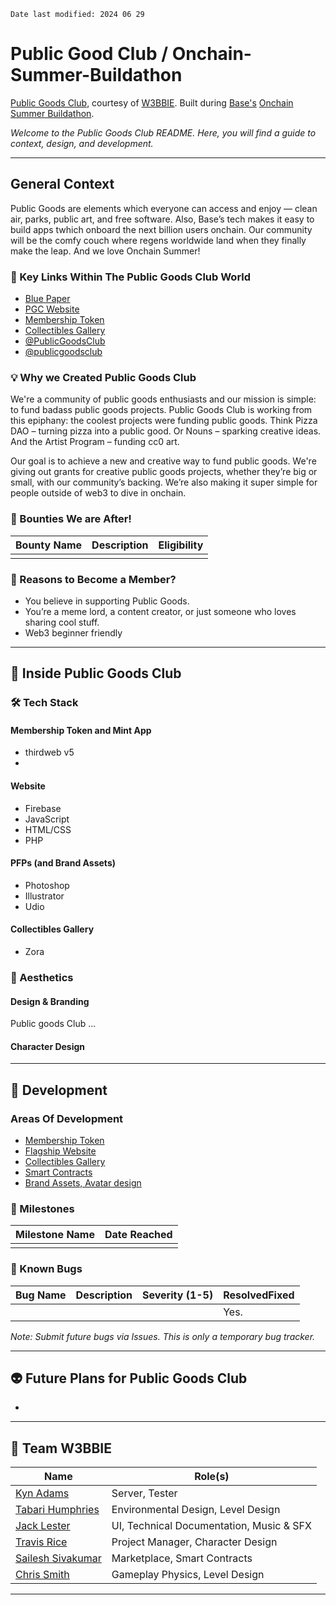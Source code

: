`Date last modified: 2024 06 29`

# Public Good Club / Onchain-Summer-Buildathon

[Public Goods Club](https://publicgoods.club), courtesy of [W3BBIE](https://w3bbie.xyz). Built during [Base's](https://www.base.org/) [Onchain Summer Buildathon](https://www.base.org/onchainsummer?utm_source=dotorg&utm_campaign=onchainsummer).

_Welcome to the Public Goods Club README. Here, you will find a guide to context, design, and development._

---

## General Context

Public Goods are elements which everyone can access and enjoy — clean air, parks, public art, and free software. Also, Base’s tech makes it easy to build apps twhich onboard the next billion users onchain. Our community will be the comfy couch where regens worldwide land when they finally make the leap. And we love Onchain Summer!

### 🔗 Key Links Within The Public Goods Club World
* [Blue Paper](https://mirror.xyz/bigtrav.eth/_GeVdMm8DSEIS36EwbqlGCljoddrVgvK69kq62uRCHc)
* [PGC Website](https://publicgoods.club/)
* [Membership Token](https://pg-club.netlify.app/)
* [Collectibles Gallery](https://zora.co/collect/base:0xa6735cb18ea3e233c535dacd7276d64db02fd9e3)
* [@PublicGoodsClub](https://twitter.com/PublicGoodsClub)
* [@publicgoodsclub](https://www.instagram.com/publicgoodsclub)

### 💡 Why we Created Public Goods Club

We're a community of public goods enthusiasts and our mission is simple: to fund badass public goods projects. Public Goods Club is working from this epiphany: the coolest projects were funding public goods. Think Pizza DAO – turning pizza into a public good. Or Nouns – sparking creative ideas. And the Artist Program – funding cc0 art. 

Our goal is to achieve a new and creative way to fund public goods. We're giving out grants for creative public goods projects, whether they’re big or small, with our community’s backing. We’re also making it super simple for people outside of web3 to dive in onchain.

### 🤠 Bounties We are After!

| Bounty Name | Description | Eligibility |
| ------------|-------------|-------------|
|<bounty-name>|<description>|<eligibility>| 


### 🤔 Reasons to Become a Member?

- You believe in supporting Public Goods.
- You’re a meme lord, a content creator, or just someone who loves sharing cool stuff.
- Web3 beginner friendly

---

## 👘 Inside Public Goods Club

### 🛠 Tech Stack
#### Membership Token and Mint App
- thirdweb v5
- 
#### Website
- Firebase
- JavaScript
- HTML/CSS
- PHP
#### PFPs (and Brand Assets)
- Photoshop
- Illustrator
- Udio
#### Collectibles Gallery
- Zora
  
### 🎨 Aesthetics
#### Design & Branding
Public goods Club ...
#### Character Design

---

## 🚧 Development

### Areas Of Development

- [Membership Token](link-to-repo) 
- [Flagship Website](link-to-repo)
- [Collectibles Gallery](link-to-zora)
- [Smart Contracts](link-to-repo)
- [Brand Assets, Avatar design](link-to-repo)

### 🏁 Milestones

| Milestone Name                      | Date Reached   |
| ------------------------------------| -------------- |
| <milestone-name>  | <year-month-day>|                |

### 🐞 Known Bugs

| Bug Name   | Description   | Severity (1-5)     | ResolvedFixed|
| ---------- | --------------| -------------------| -------------| 
| <bug-name> | <description> | <severity-level>   | Yes.         |

_Note: Submit future bugs via Issues. This is only a temporary bug tracker._

---

## 👽 Future Plans for Public Goods Club

- <future-plan>

---

## 🦾 Team W3BBIE

| Name                                                                         | Role(s)                                  |
| ---------------------------------------------------------------------------- | ---------------------------------------- |
| [Kyn Adams](https://twitter.com/Tek_Gawd)                                    | Server, Tester                           |
| [Tabari Humphries](https://www.instagram.com/gyasi.eth/)                     | Environmental Design, Level Design       |
| [Jack Lester](https://www.linkedin.com/in/jacklester/)                       | UI, Technical Documentation, Music & SFX |
| [Travis Rice](https://www.linkedin.com/in/travislrice/)                      | Project Manager, Character Design        |
| [Sailesh Sivakumar](https://www.linkedin.com/in/sailesh-sivakumar-453061141) | Marketplace, Smart Contracts             |
| [Chris Smith](https://twitter.com/last_gigabyte)                             | Gameplay Physics, Level Design           |

---
